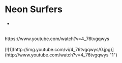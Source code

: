 # Neon Surfers
-
 <br />
https://www.youtube.com/watch?v=4_76tvgqwys <br />
 <br />
[![1](http://img.youtube.com/vi/4_76tvgqwys/0.jpg)](http://www.youtube.com/watch?v=4_76tvgqwys "1")
